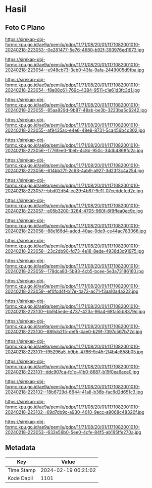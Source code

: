 # Hasil

## Foto C Plano

https://sirekap-obj-formc.kpu.go.id/ae9a/pemilu/pdpr/11/71/08/20/01/1171082001010-20240218-223053--0e281477-5e76-4680-b92f-393976ed1973.jpg

https://sirekap-obj-formc.kpu.go.id/ae9a/pemilu/pdpr/11/71/08/20/01/1171082001010-20240218-223054--e948cb73-3eb0-43fa-9afa-2449005d9fba.jpg

https://sirekap-obj-formc.kpu.go.id/ae9a/pemilu/pdpr/11/71/08/20/01/1171082001010-20240218-223054--f8e08c61-769c-4384-9511-c1e61d3fc3d1.jpg

https://sirekap-obj-formc.kpu.go.id/ae9a/pemilu/pdpr/11/71/08/20/01/1171082001010-20240218-223055--85aa829d-9b87-48ab-be3b-3223ba5c6242.jpg

https://sirekap-obj-formc.kpu.go.id/ae9a/pemilu/pdpr/11/71/08/20/01/1171082001010-20240218-223055--af9435ac-e4e6-48e9-8731-5ca456b4c302.jpg

https://sirekap-obj-formc.kpu.go.id/ae9a/pemilu/pdpr/11/71/08/20/01/1171082001010-20240218-223056--1776fee0-1beb-4c8d-950c-34db4868fd2a.jpg

https://sirekap-obj-formc.kpu.go.id/ae9a/pemilu/pdpr/11/71/08/20/01/1171082001010-20240218-223056--614bb27f-2c63-4ab9-a927-3d23f3c4a254.jpg

https://sirekap-obj-formc.kpu.go.id/ae9a/pemilu/pdpr/11/71/08/20/01/1171082001010-20240218-223057--bbd02d54-ec29-4b67-9e1f-07ceddcfed2e.jpg

https://sirekap-obj-formc.kpu.go.id/ae9a/pemilu/pdpr/11/71/08/20/01/1171082001010-20240218-223057--e05b3200-3264-4705-960f-6f9ffea0ec9c.jpg

https://sirekap-obj-formc.kpu.go.id/ae9a/pemilu/pdpr/11/71/08/20/01/1171082001010-20240218-223058--88e166d4-adcd-40ae-9de9-ce44ac783066.jpg

https://sirekap-obj-formc.kpu.go.id/ae9a/pemilu/pdpr/11/71/08/20/01/1171082001010-20240218-223058--23c2db90-fd73-4e18-8ede-4938d3c91975.jpg

https://sirekap-obj-formc.kpu.go.id/ae9a/pemilu/pdpr/11/71/08/20/01/1171082001010-20240218-223059--178dca83-5b93-4cb5-bcee-5e3a73186160.jpg

https://sirekap-obj-formc.kpu.go.id/ae9a/pemilu/pdpr/11/71/08/20/01/1171082001010-20240218-223059--ef0fcd4f-b17e-4a73-ac71-f3aa10a4a222.jpg

https://sirekap-obj-formc.kpu.go.id/ae9a/pemilu/pdpr/11/71/08/20/01/1171082001010-20240218-223100--bb945ede-4737-423a-96a4-68fa55b8379d.jpg

https://sirekap-obj-formc.kpu.go.id/ae9a/pemilu/pdpr/11/71/08/20/01/1171082001010-20240218-223100--889cb215-def5-4ae0-b29f-7397c567b72d.jpg

https://sirekap-obj-formc.kpu.go.id/ae9a/pemilu/pdpr/11/71/08/20/01/1171082001010-20240218-223101--f95296a5-b9bb-4766-9c45-2f4b4c858b05.jpg

https://sirekap-obj-formc.kpu.go.id/ae9a/pemilu/pdpr/11/71/08/20/01/1171082001010-20240218-223101--ddc907ca-fc1c-41b0-8687-b15f0ea6ace0.jpg

https://sirekap-obj-formc.kpu.go.id/ae9a/pemilu/pdpr/11/71/08/20/01/1171082001010-20240218-223102--18b6729d-6644-41a8-b36b-fac6d2d651c3.jpg

https://sirekap-obj-formc.kpu.go.id/ae9a/pemilu/pdpr/11/71/08/20/01/1171082001010-20240218-223102--69d7db9c-a930-4010-9ecc-a9068c48320f.jpg

https://sirekap-obj-formc.kpu.go.id/ae9a/pemilu/pdpr/11/71/08/20/01/1171082001010-20240218-223053--632e56b0-5ee0-4cfe-84f5-ab165ffe270a.jpg


## Metadata

| Key        | Value               |
| ---------- | ------------------- |
| Time Stamp | 2024-02-19 06:21:02 |
| Kode Dapil | 1101                |



